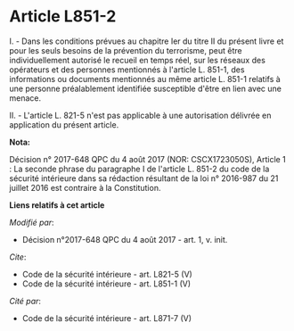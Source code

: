 # Article L851-2

I. - Dans les conditions prévues au chapitre Ier du titre II du présent livre et pour les seuls besoins de la prévention du
terrorisme, peut être individuellement autorisé le recueil en temps réel, sur les réseaux des opérateurs et des personnes
mentionnés à l'article L. 851-1, des informations ou documents mentionnés au même article L. 851-1 relatifs à une personne
préalablement identifiée susceptible d'être en lien avec une menace.

II. - L'article L. 821-5 n'est pas applicable à une autorisation délivrée en application du présent article.

**Nota:**

Décision n° 2017-648 QPC du 4 août 2017 (NOR: CSCX1723050S), Article 1 : La seconde phrase du paragraphe I de l'article L.
851-2 du code de la sécurité intérieure dans sa rédaction résultant de la loi n° 2016-987 du 21 juillet 2016 est contraire à
la Constitution.

**Liens relatifs à cet article**

_Modifié par_:

  - Décision n°2017-648 QPC du 4 août 2017 - art. 1, v. init.

_Cite_:

  - Code de la sécurité intérieure - art. L821-5 (V)
  - Code de la sécurité intérieure - art. L851-1 (V)

_Cité par_:

  - Code de la sécurité intérieure - art. L871-7 (V)
